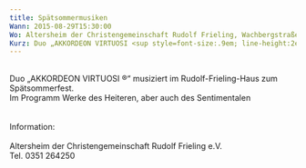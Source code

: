 ```yaml
---
title: Spätsommermusiken
Wann: 2015-08-29T15:30:00
Wo: Altersheim der Christengemeinschaft Rudolf Frieling, Wachbergstraße 6, 01326 Dresden
Kurz: Duo „AKKORDEON VIRTUOSI <sup style=font-size:.9em; line-height:2em;>®</sup>“ musiziert im Rudolf-Frieling-Haus zum Spätsommerfest.<br>Für mehr Information klicken Sie bitte hier…
---
```


<br>Duo „AKKORDEON VIRTUOSI ®“ musiziert im Rudolf-Frieling-Haus zum Spätsommerfest.<br>Im Programm Werke des Heiteren, aber auch des Sentimentalen<br><br><br>Information:<br><br>Altersheim der Christengemeinschaft Rudolf Frieling e.V. <br>Tel. 0351 264250